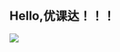 ## Hello,优课达！！！
![](https://qgt-style.oss-cn-hangzhou.aliyuncs.com/newcoursep4/g1/g1-2-2/tenor.gif)

